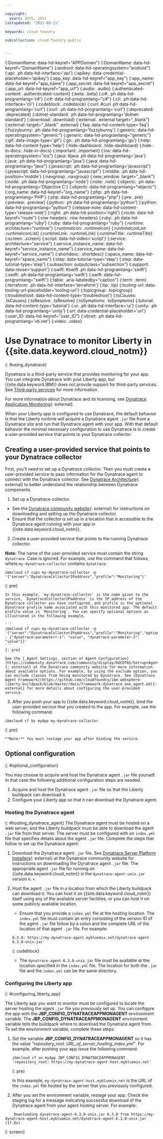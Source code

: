 ```yaml
---

copyright:
  years: 2015, 2021
lastupdated: "2021-09-21"

keywords: cloud foundry

subcollection: cloud-foundry-public


---
```



{:DomainName: data-hd-keyref="APPDomain"}
{:DomainName: data-hd-keyref="DomainName"}
{:android: data-hd-operatingsystem="android"}
{:api: .ph data-hd-interface='api'}
{:apikey: data-credential-placeholder='apikey'}
{:app_key: data-hd-keyref="app_key"}
{:app_name: data-hd-keyref="app_name"}
{:app_secret: data-hd-keyref="app_secret"}
{:app_url: data-hd-keyref="app_url"}
{:audio: .audio}
{:authenticated-content: .authenticated-content}
{:beta: .beta}
{:c#: .ph data-hd-programlang='c#'}
{:c#: data-hd-programlang="c#"}
{:cli: .ph data-hd-interface='cli'}
{:codeblock: .codeblock}
{:curl: #curl .ph data-hd-programlang='curl'}
{:curl: .ph data-hd-programlang='curl'}
{:deprecated: .deprecated}
{:dotnet-standard: .ph data-hd-programlang='dotnet-standard'}
{:download: .download}
{:external: .external target="_blank"}
{:external: target="_blank" .external}
{:faq: data-hd-content-type='faq'}
{:fuzzybunny: .ph data-hd-programlang='fuzzybunny'}
{:generic: data-hd-operatingsystem="generic"}
{:generic: data-hd-programlang="generic"}
{:gif: data-image-type='gif'}
{:go: .ph data-hd-programlang='go'}
{:help: data-hd-content-type='help'}
{:hide-dashboard: .hide-dashboard}
{:hide-in-docs: .hide-in-docs}
{:important: .important}
{:ios: data-hd-operatingsystem="ios"}
{:java: #java .ph data-hd-programlang='java'}
{:java: .ph data-hd-programlang='java'}
{:java: data-hd-programlang="java"}
{:javascript: .ph data-hd-programlang='javascript'}
{:javascript: data-hd-programlang="javascript"}
{:middle: .ph data-hd-position='middle'}
{:navgroup: .navgroup}
{:new_window: target="_blank"}
{:node: .ph data-hd-programlang='node'}
{:note: .note}
{:objectc: .ph data-hd-programlang='Objective C'}
{:objectc: data-hd-programlang="objectc"}
{:org_name: data-hd-keyref="org_name"}
{:php: .ph data-hd-programlang='PHP'}
{:php: data-hd-programlang="php"}
{:pre: .pre}
{:preview: .preview}
{:python: .ph data-hd-programlang='python'}
{:python: data-hd-programlang="python"}
{:release-note: data-hd-content-type='release-note'}
{:right: .ph data-hd-position='right'}
{:route: data-hd-keyref="route"}
{:row-headers: .row-headers}
{:ruby: .ph data-hd-programlang='ruby'}
{:ruby: data-hd-programlang="ruby"}
{:runtime: architecture="runtime"}
{:runtimeIcon: .runtimeIcon}
{:runtimeIconList: .runtimeIconList}
{:runtimeLink: .runtimeLink}
{:runtimeTitle: .runtimeTitle}
{:screen: .screen}
{:script: data-hd-video='script'}
{:service: architecture="service"}
{:service_instance_name: data-hd-keyref="service_instance_name"}
{:service_name: data-hd-keyref="service_name"}
{:shortdesc: .shortdesc}
{:space_name: data-hd-keyref="space_name"}
{:step: data-tutorial-type='step'}
{:step: data-tutorial-type='step'} 
{:subsection: outputclass="subsection"}
{:support: data-reuse='support'}
{:swift: #swift .ph data-hd-programlang='swift'}
{:swift: .ph data-hd-programlang='swift'}
{:swift: data-hd-programlang="swift"}
{:table: .aria-labeledby="caption"}
{:term: .term}
{:terraform: .ph data-hd-interface='terraform'}
{:tip: .tip}
{:tooling-url: data-tooling-url-placeholder='tooling-url'}
{:topicgroup: .topicgroup}
{:troubleshoot: data-hd-content-type='troubleshoot'}
{:tsCauses: .tsCauses}
{:tsResolve: .tsResolve}
{:tsSymptoms: .tsSymptoms}
{:tutorial: data-hd-content-type='tutorial'}
{:ui: .ph data-hd-interface='ui'}
{:unity: .ph data-hd-programlang='unity'}
{:url: data-credential-placeholder='url'}
{:user_ID: data-hd-keyref="user_ID"}
{:vbnet: .ph data-hd-programlang='vb.net'}
{:video: .video}

# Use Dynatrace to monitor Liberty in {{site.data.keyword.cloud_notm}}
{: #using_dynatrace}

Dynatrace is a third-party service that provides monitoring for your app. You can integrate Dynatrace with your Liberty app, but {{site.data.keyword.IBM}} does not provide support for third-party services. See [Third-party services](/docs/cloud-foundry-public?topic=cloud-foundry-public-buildpack_support_statement#third-party) for more information.

For more information about Dynatrace and its licensing, see [Dynatrace Application Monitoring](https://www.dynatrace.com/solutions/application-monitoring/){: external}.

When your Liberty app is configured to use Dynatrace, the default behavior is that the
Liberty runtime will acquire a Dynatrace agent `.jar` file from a Dynatrace site and run
that Dynatrace agent with your app.  With that default behavior the minimal necessary
configuration to use Dynatrace is to create a user-provided service that points to
your Dynatrace collector.

## Creating a user-provided service that points to your Dynatrace collector

First, you'll need to set up a Dynatrace collector.  Then you must create a user-provided
service to pass information for the Dynatrace agent to connect with the Dynatrace collector. See [Dynatrace Architecture](https://community.dynatrace.com/community/display/DOCDT65/Architecture){: external} to better understand the relationship between Dynatrace components.

1. Set up a Dynatrace collector.
  * See the [Dynatrace community website](https://community.dynatrace.com/community/display/EVAL/Step+3+-+Connect+Agent+to+Dynatrace){: external} for instructions on downloading and setting up the Dynatrace collector.
  * Ensure that the collector is set up in a location that is accessible to the Dynatrace agent running with your app in {{site.data.keyword.cloud_notm}}.
2. Create a user-provided service that points to the running Dynatrace collector.

  **Note:** The name of the user-provided service must contain the string `dynatrace`. Case is ignored. For example, use the command that follows, where `my-dynatrace-collector` contains `dynatrace`:

  ```
  ibmcloud cf cups my-dynatrace-collector -p '{"server":"DynatraceCollectorIPaddress","profile":"Monitoring"}'
  ```
  {: pre}

    In this example, `my-dynatrace-collector` is the name given to the service, `DynatraceCollectorIPaddress` is the IP address of the Dynatrace collector you have configured, and profile is the optional Dynatrace profile name associated with this monitored app. The default profile value is `Monitoring`. You can specify optional options as illustrated in the following example.

    ```
    ibmcloud cf cups my-dynatrace-collector -p '{"server":"DynatraceCollectorIPaddress","profile":"Monitoring","options" : {"dynatrace-parameterr-1": "value", "dynatrace-parameter-2": "value"}}'
    ```
    {: pre}

    See the [_Agent Settings_ section of Agent Configuration](https://community.dynatrace.com/community/display/DOCDT65/Set+up+Agents){: external} at the Dynatrace community website for more information about available options. For example, by using the exclude option, you can exclude classes from being monitored by Dynatrace. See [Dynatrace Agent Framework](https://github.com/cloudfoundry/ibm-websphere-liberty-buildpack/blob/master/docs/framework-dynatrace_one_agent.md){: external} for more details about configuring the user-provided service.

3. After you push your app to {{site.data.keyword.cloud_notm}}, bind the user-provided service that you created to the app. For example, use the following command:
  ```
  ibmcloud cf bs myApp my-dynatrace-collector
  ```
  {: pre}

    **Note:** You must restage your app after binding the service.

## Optional configuration
{: #optional_configuration}

You may choose to acquire and host the Dynatrace agent `.jar` file yourself.  In that case the following
additional configuration steps are needed.
1. Acquire and host the Dynatrace agent `.jar` file so that the Liberty buildpack can download it.
2. Configure your Liberty app so that it can download the Dynatrace agent.

### Hosting the Dynatrace agent
{: #hosting_dynatrace_agent}
The Dynatrace agent must be hosted on a web server, and the Liberty buildpack must be able to download the agent `.jar` file from that server. The server must be configured with an `index.yml` file that specifies details about the agent `.jar` file. Complete the steps that follow to set up the Dynatrace agent:
  1. Download the Dynatrace agent `.jar` file. See [Dynatrace Server Platform Installers](https://community.dynatrace.com/community/display/EVAL/Step+1+-+Download+and+install+Dynatrace){: external} at the Dynatrace community website for instructions on downloading the Dynatrace agent `.jar` file. The appropriate agent `.jar` file for running on {{site.data.keyword.cloud_notm}} is the `dynatrace-agent-unix.jar` version `6.+`.
  2. Host the agent `.jar` file in a location from which the Liberty buildpack can download it. You can host it on {{site.data.keyword.cloud_notm}} itself using any of the available server facilities, or you can host it on some publicly available location.
     * Ensure that you provide a `index.yml` file at the hosting location. The `index.yml` file must contain an entry consisting of the version ID of the agent `.jar` file follow by a colon and the complete URL of the location of that agent `.jar` file. For example:

     ```
     6.3.0: https://my-dynatrace-agent.mybluemix.net/dynatrace-agent-6.3.0-unix.jar
     ```
     {: codeblock}

     * The `dynatrace-agent-6.3.0-unix.jar` file must be available at the location specified in the `index.yml` file. The location for both the `.jar` file and the `index.yml` can be the same directory.

### Configuring the Liberty app
{: #configuring_liberty_app}

The Liberty app you want to monitor must be configured to locate the server hosting the agent `.jar` file you previously set up. You can configure the app with the **JBP_CONFIG_DYNATRACEAPPMONAGENT** environment variable. The **JBP_CONFIG_DYNATRACEAPPMONAGENT** environment variable tells the buildpack where to download the Dynatrace agent from. To set the environment variable, complete these steps:

1. Set the variable **JBP_CONFIG_DYNATRACEAPPMONAGENT** so it has the value *"repository_root: URL_of_server_hosting_index.yml"*. For example, after pushing your app issue the following command:

    ```
    ibmcloud cf se myApp JBP_CONFIG_DYNATRACEAPPMONAGENT 'repository_root: https://my-dynatrace-agent-host.mybluemix.net'
    ```
    {: pre}

    In this example, `my-dynatrace-agent-host.mybluemix.net` is the URL of the `index.yml` file hosted by the server that you previously configured.

2. After you set the environment variable, restage your app. Check the staging log for a message indicating successful download of the Dynatrace agent from your agent hosting server. For example:
```
    Downloading dynatrace-agent-6.3.0-unix.jar 6.3.0 from https://my-dynatrace-agent-host.mybluemix.net/dynatrace-agent-6.3.0-unix.jar (17.8s)
```
{: screen}


